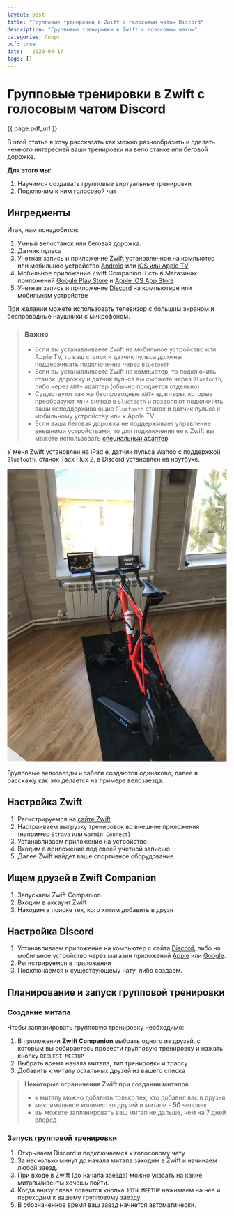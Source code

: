 ```yaml
---
layout: post
title: "Групповые тренировки в Zwift с голосовым чатом Discord"
description: "Групповые тренировки в Zwift с голосовым чатом"
categories: Спорт
pdf: true
date:   2020-04-17
tags: []
---
```


# Групповые тренировки в Zwift с голосовым чатом Discord

{{ page.pdf_url }}

В этой статье я хочу рассказать как можно разнообразить и сделать немного интересней ваши тренировки на вело станке или беговой дорожке.

**Для этого мы:**

1. Научимся создавать групповые виртуальные тренировки
2. Подключим к ним голосовой чат

## Ингредиенты

Итак, нам понадобится:

1. Умный велостанок или беговая дорожка.
2. Датчик пульса
2. Учетная запись и приложение [Zwift][Zwift_link] установленное на компьютер или мобильное устройство [Android][Zwift_Android] или [iOS или Apple TV][Zwift_iOS]
3. Мобильное приложение Zwift Companion. Есть в Магазинах приложений [Google Play Store][Companion_Android] и [Apple iOS App Store][Companion_iOS]
4. Учетная запись и приложение [Discord][Discord_link] на компьютере или мобильном устройстве

При желании можете использовать телевизор с большим экраном и беспроводные наушники с микрофоном.

> ### Важно
> - Если вы устанавливаете Zwift на мобильное устройство или Apple TV, то ваш станок и датчик пульса должны поддерживать подключение через `Bluetooth`
> - Если вы устанавливаете Zwift на компьютер, то подключить станок, дорожку и датчик пульса вы сможете через `Bluetooth`, либо через `ANT+` адаптер (обычно продается отдельно)
> - Существуют так же беспроводные `ANT+` адаптеры, которые преобразуют `ANT+` сигнал в `Bluetooth` и позволяют подключить ваши неподдерживающие `Bluetooth` станок и датчик пульса к мобильному устройству или к Apple TV
> - Если ваша беговая дорожка не поддерживает управление внешними устройствами, то для подключения ее к Zwift вы можете использовать [специальный адаптер](https://npe-inc.com/runn-smart-treadmill-sensor/)

У меня Zwift установлен на iPad'е, датчик пульса Wahoo с поддержкой `Bluetooth`, станок Tacx Flux 2, а Discord установлен на ноутбуке.

![My helpful screenshot](/assets/IMG_6869.jpg)

Групповые велозаезды и забеги создаются одинаково, далее я расскажу как это делается на примере велозаезда.

## Настройка Zwift

1. Регистрируемся на [сайте Zwift][Zwift_link]
2. Настраиваем выгрузку тренировок во внешние приложения (например `Strava` или `Garmin Connect`)
2. Устанавливаем приложение на устройство
4. Входим в приложение под своей учетной записью
5. Далее Zwift найдет ваше спортивное оборудование.

## Ищем друзей в Zwift Companion

1. Запускаем Zwift Companion
1. Входим в аккаунт Zwift
1. Находим в поиске тех, кого хотим добавить в друзя

## Настройка Discord

1. Устанавливаем приложение на компьютер с сайта [Discord][Discord_link], либо на мобильное устройство через магазин приложений [Apple][Discord_iOS] или [Google][Discord_Android].
2. Регистрируемся в приложении
3. Подключаемся к существующему чату, либо создаем.

## Планирование и запуск групповой тренировки

### Создание митапа

Чтобы запланировать групповую тренировку необходимо:

1. В приложении **Zwift Companion** выбрать одного из друзей, с которым вы собираетесь провести групповую тренировку и нажать кнопку `REQUEST MEETUP`
2. Выбрать время начала митапа, тип тренировки и трассу
3. Добавить к митапу остальных друзей из вашего списка

> **Некоторые ограничения Zwift при создании митапов**
>
> - к митапу можно добавить только тех, кто добавил вас в друзья
> - максимальное количество друзей в митапе - **50** человек
> - вы можете запланировать ваш митап не дальше, чем на 7 дней вперед

### Запуск групповой тренировки

1. Открываем Discord и подключаемся к голосовому чату
2. За несколько минут до начала митапа заходим в Zwift и начинаем любой заезд.
2. При входе в Zwift (до начала заезда) можно указать на какие митапы/ивенты хочешь пойти.
3. Когда внизу слева появится кнопка `JOIN MEETUP` нажимаем на нее и переходим к вашему групповому заезду.
4. В обозначенное время ваш заезд начнется автоматически.


[Zwift_link]: https://zwift.com/
[Zwift_Android]: https://play.google.com/store/apps/details?id=com.zwift.zwiftgame
[Zwift_iOS]: https://apps.apple.com/ru/app/zwift-ride-and-run/id1134655040
[Discord_link]: https://discordapp.com
[Discord_Android]: https://play.google.com/store/apps/details?id=com.discord
[Discord_iOS]: https://apps.apple.com/us/app/discord-chat-for-games/id985746746
[Companion_Android]: https://play.google.com/store/apps/details?id=com.zwift.android.prod
[Companion_iOS]: https://itunes.apple.com/us/app/zwift-mobile-link/id934083691?mt=8
[Zwift_meetup]: https://zwift.com/news/19189-zwift-how-to-ride-with-friends
